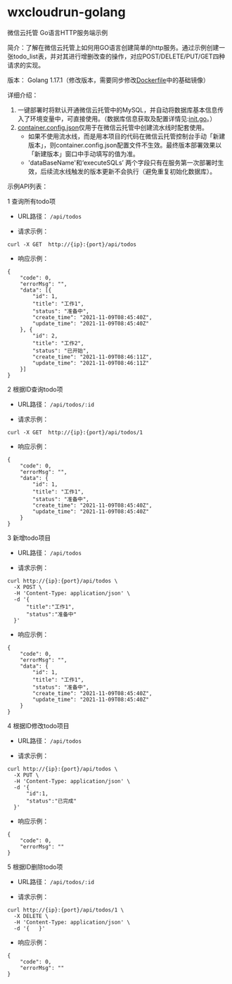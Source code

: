 # wxcloudrun-golang
微信云托管 Go语言HTTP服务端示例

简介：了解在微信云托管上如何用GO语言创建简单的http服务。通过示例创建一张todo_list表，并对其进行增删改查的操作，对应POST/DELETE/PUT/GET四种请求的实现。

版本：
Golang 1.17.1（修改版本，需要同步修改[Dockerfile](https://github.com/WeixinCloud/wxcloudrun-golang/blob/main/Dockerfile)中的基础镜像）

详细介绍：
1. 一键部署时将默认开通微信云托管中的MySQL，并自动将数据库基本信息传入了环境变量中，可直接使用。（数据库信息获取及配置详情见:[init.go](https://github.com/WeixinCloud/wxcloudrun-golang/blob/main/db/init.go)。）
2. [container.config.json](https://github.com/WeixinCloud/wxcloudrun-golang/blob/main/container.config.json)仅用于在微信云托管中创建流水线时配套使用。
   * 如果不使用流水线，而是用本项目的代码在微信云托管控制台手动「新建版本」，则container.config.json配置文件不生效。最终版本部署效果以「新建版本」窗口中手动填写的值为准。
   * 'dataBaseName'和‘executeSQLs’ 两个字段只有在服务第一次部署时生效，后续流水线触发的版本更新不会执行（避免重复初始化数据库）。
   
   
示例API列表：

1 查询所有todo项

* URL路径：
  ```/api/todos```
  
* 请求示例：
```
curl -X GET  http://{ip}:{port}/api/todos
```

* 响应示例：
```
{
	"code": 0,
	"errorMsg": "",
	"data": [{
		"id": 1,
		"title": "工作1",
		"status": "准备中",
		"create_time": "2021-11-09T08:45:40Z",
		"update_time": "2021-11-09T08:45:40Z"
	}, {
		"id": 2,
		"title": "工作2",
		"status": "已开始",
		"create_time": "2021-11-09T08:46:11Z",
		"update_time": "2021-11-09T08:46:11Z"
	}]
}
```


2 根据ID查询todo项

* URL路径：
  ```/api/todos/:id```
  
* 请求示例：
```
curl -X GET  http://{ip}:{port}/api/todos/1
```

* 响应示例：
```
{
	"code": 0,
	"errorMsg": "",
	"data": {
		"id": 1,
		"title": "工作1",
		"status": "准备中",
		"create_time": "2021-11-09T08:45:40Z",
		"update_time": "2021-11-09T08:45:40Z"
	}
}
```


3 新增todo项目

* URL路径：
  ```/api/todos```
  
* 请求示例：
```
curl http://{ip}:{port}/api/todos \
  -X POST \
  -H 'Content-Type: application/json' \
  -d '{  
      "title":"工作1",
      "status":"准备中"
  }'
```

* 响应示例：
```
{
	"code": 0,
	"errorMsg": "",
	"data": {
		"id": 1,
		"title": "工作1",
		"status": "准备中",
		"create_time": "2021-11-09T08:45:40Z",
		"update_time": "2021-11-09T08:45:40Z"
	}
}
```

4 根据ID修改todo项目

* URL路径：
  ```/api/todos```
  
* 请求示例：
```
curl http://{ip}:{port}/api/todos \
  -X PUT \
  -H 'Content-Type: application/json' \
  -d '{  
      "id":1,
      "status":"已完成"
  }'
```

* 响应示例：
```
{
	"code": 0,
	"errorMsg": ""
}
```

5 根据ID删除todo项

* URL路径：
  ```/api/todos/:id```
  
* 请求示例：
```
curl http://{ip}:{port}/api/todos/1 \
  -X DELETE \
  -H 'Content-Type: application/json' \
  -d '{   }'
```

* 响应示例：
```
{
	"code": 0,
	"errorMsg": ""
}
```

